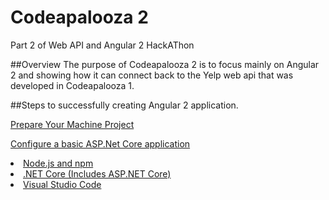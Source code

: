 # Codeapalooza 2
Part 2 of Web API and Angular 2 HackAThon

##Overview
The purpose of Codeapalooza 2 is to focus mainly on Angular 2 and showing how it can connect back to the Yelp web api that was developed in Codeapalooza 1.

##Steps to successfully creating Angular 2 application.

[Prepare Your Machine Project](https://github.com/nmug/codeapalooza2/tree/master/prepareyourmachine)

[Configure a basic ASP.Net Core application](https://github.com/nmug/codeapalooza2/tree/master/ConfigureABasicASPNetCoreApplication)


<li><a href="https://nodejs.org">Node.js and npm</a></li>
<li><a href="https://github.com/dotnet/core/blob/master/release-notes/preview3-download.md">.NET Core (Includes ASP.NET Core)</a></li>
<li><a href="https://code.visualstudio.com">Visual Studio Code</a></li>